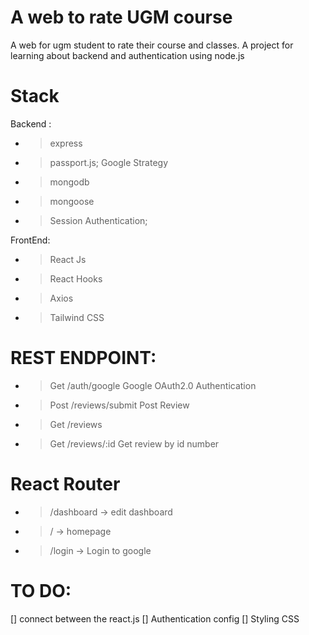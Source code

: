 # A web to rate UGM course 
A web for ugm student to rate their course and classes. A project for learning about backend and authentication using node.js
# Stack
Backend : 
- > express
- > passport.js; Google Strategy
- > mongodb
- > mongoose
- > Session Authentication; 

FrontEnd: 
- > React Js
- > React Hooks
- > Axios
- > Tailwind CSS



# REST ENDPOINT:
- > Get /auth/google   Google OAuth2.0 Authentication
- > Post /reviews/submit  Post Review
- > Get /reviews
- > Get /reviews/:id Get review by id number

# React Router
- > /dashboard -> edit dashboard
- > / -> homepage
- > /login -> Login to google


# TO DO:
 [] connect between the react.js
 [] Authentication config
 [] Styling CSS
 
